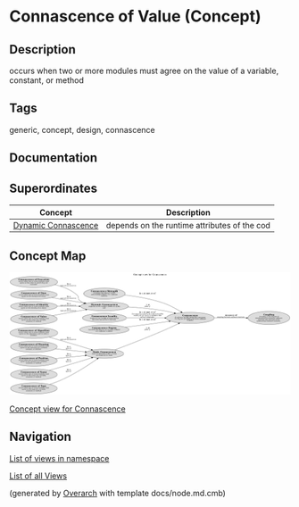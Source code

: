 
# Connascence of Value (Concept)
## Description
occurs when two or more modules must agree on the value of a variable, constant, or method


## Tags
generic, concept, design, connascence

## Documentation

## Superordinates
| Concept | Description |
|---|---|
| [Dynamic Connascence](../../../software-development/complexity/connascence/dynamic-connascence.md)| depends on the runtime attributes of the cod |

## Concept Map
![Concept view for Connascence](../../../software-development/complexity/connascence/concept-view.png)

[Concept view for Connascence](../../../software-development/complexity/connascence/concept-view.md)


## Navigation
[List of views in namespace](./views-in-namespace.md)

[List of all Views](../../../views.md)


(generated by [Overarch](https://github.com/soulspace-org/overarch) with template docs/node.md.cmb)
